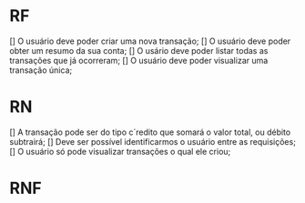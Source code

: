 # RF

[] O usuário deve poder criar uma nova transação;
[] O usuário deve poder obter um resumo da sua conta;
[] O usário deve poder listar todas as transações que já ocorreram;
[] O usuário deve poder visualizar uma transação única;

# RN

[] A transação pode ser do tipo c´redito que somará o valor total, ou débito subtrairá;
[] Deve ser possível identificarmos o usuário entre as requisições;
[] O usuário só pode visualizar transações o qual ele criou;

# RNF
